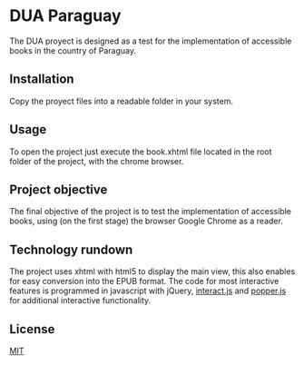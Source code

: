 # DUA Paraguay

The DUA proyect is designed as a test for the implementation of accessible books in the country of Paraguay.

## Installation

Copy the proyect files into a readable folder in your system.

## Usage

To open the project just execute the book.xhtml file located in the root folder of the project, with the chrome browser.

## Project objective

The final objective of the project is to test the implementation of accessible books, using (on the first stage) the browser Google Chrome as a reader.

## Technology rundown

The project uses xhtml with html5 to display the main view, this also enables for easy conversion into the EPUB format. The code for most interactive features is programmed in javascript with jQuery, [interact.js](https://github.com/taye/interact.js) and [popper.js](https://github.com/popperjs/popper.js) for additional interactive functionality.

## License
[MIT](https://choosealicense.com/licenses/mit/)